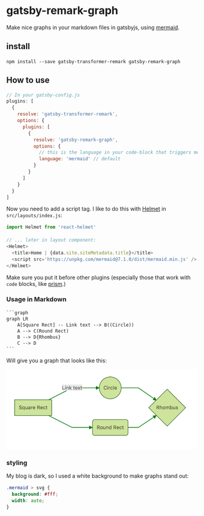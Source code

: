 # gatsby-remark-graph

Make nice graphs in your markdown files in gatsbyjs, using [mermaid](https://mermaidjs.github.io/).

## install

`npm install --save gatsby-transformer-remark gatsby-remark-graph`


## How to use

```js
// In your gatsby-config.js
plugins: [
  {
    resolve: 'gatsby-transformer-remark',
    options: {
      plugins: [
        {
          resolve: 'gatsby-remark-graph',
          options: {
            // this is the language in your code-block that triggers mermaid parsing
            language: 'mermaid' // default
          }
        }
      ]
    }
  }
]
```

Now you need to add a script tag. I like to do this with [Helmet](https://github.com/nfl/react-helmet) in `src/layouts/index.js`:

```js
import Helmet from 'react-helmet'

// ... later in layout component:
<Helmet>
  <title>Home | {data.site.siteMetadata.title}</title>
  <script src='https://unpkg.com/mermaid@7.1.0/dist/mermaid.min.js' />
</Helmet>
```

Make sure you put it before other plugins (especially those that work with `code` blocks, like [prism](https://www.gatsbyjs.org/packages/gatsby-remark-prismjs/).)

### Usage in Markdown

    ```graph
    graph LR
        A[Square Rect] -- Link text --> B((Circle))
        A --> C(Round Rect)
        B --> D{Rhombus}
        C --> D
    ```

Will give you a graph that looks like this:

![diagram](graph.png)

### styling

My blog is dark, so I used a white background to make graphs stand out:

```css
.mermaid > svg {
  background: #fff;
  width: auto;
}
```
